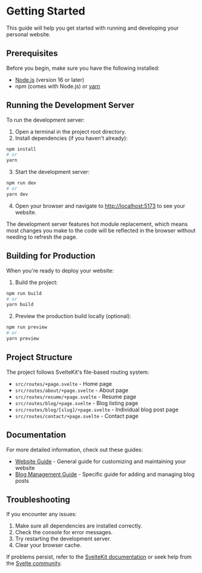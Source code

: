 # Getting Started

This guide will help you get started with running and developing your personal website.

## Prerequisites

Before you begin, make sure you have the following installed:

- [Node.js](https://nodejs.org/) (version 16 or later)
- npm (comes with Node.js) or [yarn](https://yarnpkg.com/)

## Running the Development Server

To run the development server:

1. Open a terminal in the project root directory.
2. Install dependencies (if you haven't already):

```bash
npm install
# or
yarn
```

3. Start the development server:

```bash
npm run dev
# or
yarn dev
```

4. Open your browser and navigate to [http://localhost:5173](http://localhost:5173) to see your website.

The development server features hot module replacement, which means most changes you make to the code will be reflected in the browser without needing to refresh the page.

## Building for Production

When you're ready to deploy your website:

1. Build the project:

```bash
npm run build
# or
yarn build
```

2. Preview the production build locally (optional):

```bash
npm run preview
# or
yarn preview
```

## Project Structure

The project follows SvelteKit's file-based routing system:

- `src/routes/+page.svelte` - Home page
- `src/routes/about/+page.svelte` - About page
- `src/routes/resume/+page.svelte` - Resume page
- `src/routes/blog/+page.svelte` - Blog listing page
- `src/routes/blog/[slug]/+page.svelte` - Individual blog post page
- `src/routes/contact/+page.svelte` - Contact page

## Documentation

For more detailed information, check out these guides:

- [Website Guide](./website-guide.md) - General guide for customizing and maintaining your website
- [Blog Management Guide](./blog-guide.md) - Specific guide for adding and managing blog posts

## Troubleshooting

If you encounter any issues:

1. Make sure all dependencies are installed correctly.
2. Check the console for error messages.
3. Try restarting the development server.
4. Clear your browser cache.

If problems persist, refer to the [SvelteKit documentation](https://kit.svelte.dev/docs) or seek help from the [Svelte community](https://svelte.dev/chat).
